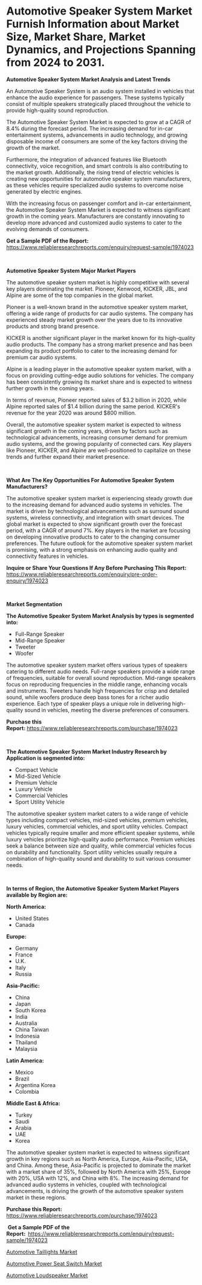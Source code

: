 <p><h1>Automotive Speaker System Market Furnish Information about Market Size, Market Share, Market Dynamics, and Projections Spanning from 2024 to 2031.</h1></p><p><strong>Automotive Speaker System Market Analysis and Latest Trends</strong></p>
<p><p>An Automotive Speaker System is an audio system installed in vehicles that enhance the audio experience for passengers. These systems typically consist of multiple speakers strategically placed throughout the vehicle to provide high-quality sound reproduction.</p><p>The Automotive Speaker System Market is expected to grow at a CAGR of 8.4% during the forecast period. The increasing demand for in-car entertainment systems, advancements in audio technology, and growing disposable income of consumers are some of the key factors driving the growth of the market.</p><p>Furthermore, the integration of advanced features like Bluetooth connectivity, voice recognition, and smart controls is also contributing to the market growth. Additionally, the rising trend of electric vehicles is creating new opportunities for automotive speaker system manufacturers, as these vehicles require specialized audio systems to overcome noise generated by electric engines.</p><p>With the increasing focus on passenger comfort and in-car entertainment, the Automotive Speaker System Market is expected to witness significant growth in the coming years. Manufacturers are constantly innovating to develop more advanced and customized audio systems to cater to the evolving demands of consumers.</p></p>
<p><strong>Get a Sample PDF of the Report:&nbsp;</strong> <a href="https://www.reliableresearchreports.com/enquiry/request-sample/1974023">https://www.reliableresearchreports.com/enquiry/request-sample/1974023</a></p>
<p>&nbsp;</p>
<p><strong>Automotive Speaker System Major Market Players</strong></p>
<p><p>The automotive speaker system market is highly competitive with several key players dominating the market. Pioneer, Kenwood, KICKER, JBL, and Alpine are some of the top companies in the global market.</p><p>Pioneer is a well-known brand in the automotive speaker system market, offering a wide range of products for car audio systems. The company has experienced steady market growth over the years due to its innovative products and strong brand presence.</p><p>KICKER is another significant player in the market known for its high-quality audio products. The company has a strong market presence and has been expanding its product portfolio to cater to the increasing demand for premium car audio systems.</p><p>Alpine is a leading player in the automotive speaker system market, with a focus on providing cutting-edge audio solutions for vehicles. The company has been consistently growing its market share and is expected to witness further growth in the coming years.</p><p>In terms of revenue, Pioneer reported sales of $3.2 billion in 2020, while Alpine reported sales of $1.4 billion during the same period. KICKER's revenue for the year 2020 was around $800 million.</p><p>Overall, the automotive speaker system market is expected to witness significant growth in the coming years, driven by factors such as technological advancements, increasing consumer demand for premium audio systems, and the growing popularity of connected cars. Key players like Pioneer, KICKER, and Alpine are well-positioned to capitalize on these trends and further expand their market presence.</p></p>
<p>&nbsp;</p>
<p><strong>What Are The Key Opportunities For Automotive Speaker System Manufacturers?</strong></p>
<p><p>The automotive speaker system market is experiencing steady growth due to the increasing demand for advanced audio systems in vehicles. The market is driven by technological advancements such as surround sound systems, wireless connectivity, and integration with smart devices. The global market is expected to show significant growth over the forecast period, with a CAGR of around 7%. Key players in the market are focusing on developing innovative products to cater to the changing consumer preferences. The future outlook for the automotive speaker system market is promising, with a strong emphasis on enhancing audio quality and connectivity features in vehicles.</p></p>
<p><strong>Inquire or Share Your Questions If Any Before Purchasing This Report:</strong> <a href="https://www.reliableresearchreports.com/enquiry/pre-order-enquiry/1974023">https://www.reliableresearchreports.com/enquiry/pre-order-enquiry/1974023</a></p>
<p>&nbsp;</p>
<p><strong>Market Segmentation</strong></p>
<p><strong>The Automotive Speaker System Market Analysis by types is segmented into:</strong></p>
<p><ul><li>Full-Range Speaker</li><li>Mid-Range Speaker</li><li>Tweeter</li><li>Woofer</li></ul></p>
<p><p>The automotive speaker system market offers various types of speakers catering to different audio needs. Full-range speakers provide a wide range of frequencies, suitable for overall sound reproduction. Mid-range speakers focus on reproducing frequencies in the middle range, enhancing vocals and instruments. Tweeters handle high frequencies for crisp and detailed sound, while woofers produce deep bass tones for a richer audio experience. Each type of speaker plays a unique role in delivering high-quality sound in vehicles, meeting the diverse preferences of consumers.</p></p>
<p><strong>Purchase this Report:&nbsp;</strong><a href="https://www.reliableresearchreports.com/purchase/1974023">https://www.reliableresearchreports.com/purchase/1974023</a></p>
<p>&nbsp;</p>
<p><strong>The Automotive Speaker System Market Industry Research by Application is segmented into:</strong></p>
<p><ul><li>Compact Vehicle</li><li>Mid-Sized Vehicle</li><li>Premium Vehicle</li><li>Luxury Vehicle</li><li>Commercial Vehicles</li><li>Sport Utility Vehicle</li></ul></p>
<p><p>The automotive speaker system market caters to a wide range of vehicle types including compact vehicles, mid-sized vehicles, premium vehicles, luxury vehicles, commercial vehicles, and sport utility vehicles. Compact vehicles typically require smaller and more efficient speaker systems, while luxury vehicles prioritize high-quality audio performance. Premium vehicles seek a balance between size and quality, while commercial vehicles focus on durability and functionality. Sport utility vehicles usually require a combination of high-quality sound and durability to suit various consumer needs.</p></p>
<p>&nbsp;</p>
<p><strong>In terms of Region, the Automotive Speaker System Market Players available by Region are:</strong></p>
<p>
    <p> <strong> North America: </strong>
        <ul>
            <li>United States</li>
            <li>Canada</li>
        </ul>
        </p> 
    <p> <strong> Europe: </strong>
        <ul>
            <li>Germany</li>
            <li>France</li>
            <li>U.K.</li>
            <li>Italy</li>
            <li>Russia</li>
        </ul>
        </p> 
    <p> <strong> Asia-Pacific: </strong>
        <ul>
            <li>China</li>
            <li>Japan</li>
            <li>South Korea</li>
            <li>India</li>
            <li>Australia</li>
            <li>China Taiwan</li>
            <li>Indonesia</li>
            <li>Thailand</li>
            <li>Malaysia</li>
        </ul>
        </p> 
    <p> <strong> Latin America: </strong>
        <ul>
            <li>Mexico</li>
            <li>Brazil</li>
            <li>Argentina Korea</li>
            <li>Colombia</li>
        </ul>
        </p> 
    <p> <strong> Middle East & Africa: </strong>
        <ul>
            <li>Turkey</li>
            <li>Saudi</li>
            <li>Arabia</li>
            <li>UAE</li>
            <li>Korea</li>
        </ul>
    </p>
    </p>
<p><p>The automotive speaker system market is expected to witness significant growth in key regions such as North America, Europe, Asia-Pacific, USA, and China. Among these, Asia-Pacific is projected to dominate the market with a market share of 35%, followed by North America with 25%, Europe with 20%, USA with 12%, and China with 8%. The increasing demand for advanced audio systems in vehicles, coupled with technological advancements, is driving the growth of the automotive speaker system market in these regions.</p></p>
<p><strong>Purchase this Report: </strong><a href="https://www.reliableresearchreports.com/purchase/1974023">https://www.reliableresearchreports.com/purchase/1974023</a></p>
<p>&nbsp;<strong>Get a Sample PDF of the Report:&nbsp;&nbsp;</strong><a href="https://www.reliableresearchreports.com/enquiry/request-sample/1974023">https://www.reliableresearchreports.com/enquiry/request-sample/1974023</a></p>
<p><strong></strong></p>
<p><p><a href="https://github.com/gamblestampleyjenny50m5sl6/Market-Research-Report-List-1/blob/main/automotive-taillights-market.md">Automotive Taillights Market</a></p><p><a href="https://github.com/nicholepatriciadoylenwnrjr0/Market-Research-Report-List-1/blob/main/automotive-power-seat-switch-market.md">Automotive Power Seat Switch Market</a></p><p><a href="https://github.com/wwwkeltoum/Market-Research-Report-List-2/blob/main/automotive-loudspeaker-market.md">Automotive Loudspeaker Market</a></p></p>